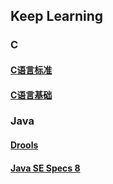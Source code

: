 ##  Keep Learning 

### C 
#### [C语言标准](c/c-language-standards.md)
#### [C语言基础](c/c-data.md)

### Java
#### [Drools](java/drools/drools.md)
#### [Java SE Specs 8](java/jls8/chapter-1.md)